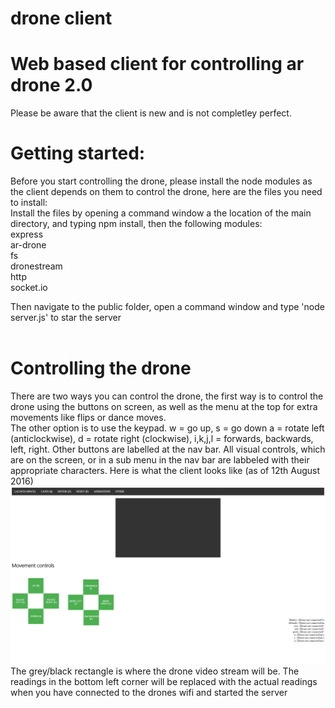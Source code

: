 # drone client
# Web based client for controlling ar drone 2.0
Please be aware that the client is new and is not completley perfect.
# Getting started:
Before you start controlling the drone, please install the node modules as the client depends on them to control the drone, here are the files you need to install:<br>
Install the files by opening a command window a the location of the main directory, and typing npm install, then the following modules:<br>
express<br>
ar-drone<br>
fs<br>
dronestream <br>
http <br>
socket.io <br>

Then navigate to the public folder, open a command window and type 'node server.js' to star the server<br><br>

# Controlling the drone
There are two ways you can control the drone, the first way is to control the drone using the buttons on screen, as well as the menu at the top for extra movements like flips or dance moves.<br>
The other option is to use the keypad. w = go up, s = go down a = rotate left (anticlockwise), d = rotate right (clockwise), i,k,j,l = forwards, backwards, left, right. Other buttons are labelled at the nav bar. All visual controls, which are on the screen, or in a sub menu in the nav bar are labbeled with their appropriate characters. Here is what the client looks like (as of 12th August 2016)
<br>
<img src="https://github.com/harristhepoodle/drone-client/blob/master/Untitled.png"></img>
<br>
The grey/black rectangle is where the drone video stream will be. The readings in the bottom left corner will be replaced with the actual readings when you have connected to the drones wifi and started the server
